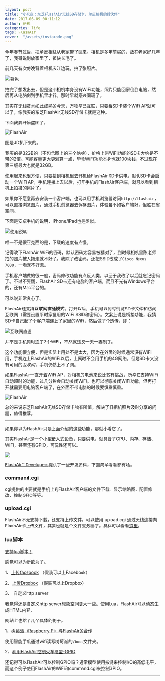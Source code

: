 ```yaml
---
layout: post
title: "小玩意：东芝FlashAir无线SD存储卡，单反相机的好伙伴"
date: 2017-06-09 00:11:12
author: 伊布
categories: life
tags: FlashAir
cover:  "/assets/instacode.png"
---
```


今年春节过后，把单反相机从老家带了回来。相机是多年前买的，放在老家好几年了，我哥说别放家里了，都快长毛了。

前几天有次傍晚背着相机去江边玩，拍了张照片。

![暮色](http://7xir15.com1.z0.glb.clouddn.com/IMG_0050.JPG)

拍完了想发出去，但是这个相机本身没有WiFi功能，照片只能回家倒到电脑，然后再从电脑倒到手机里才行。那时早就意兴阑珊了。

其实在无线技术如此成熟的今天，万物早已互联，只要给SD卡装个WiFi AP就可以了，像我买的东芝FlashAir无线SD存储卡就是这种。

下面我要开始盗图了。

![FlashAir](http://7xir15.com1.z0.glb.clouddn.com/571dc7d1N328ad161.jpg)

图是JD扒下来的。

我买的是32GB的（不包含图上的三个姑娘），价格上带WiFi功能的SD卡大约是不带的2倍。可能容量更大更划算一点，毕竟WiFi功能本身也就100块钱，不过现在第三版最大也就是32GB。

使用起来也很方便，只要插到相机里去开机给FlashAir SD卡供电，默认SD卡会启动一个WiFi AP，手机连接上去以后，打开手机的FlashAir客户端，就可以看到相机上拍摄的照片了。

如果你不愿意再去安装一个客户端，也可以用手机浏览器访问```http://flashair```，可以直接浏览图片，通过手机浏览器去保存图片，体验虽不如客户端好，但胜在省空间。

下面是安卓手机的说明，iPhone/iPad也是类似。


![使用说明](http://7xir15.com1.z0.glb.clouddn.com/54f6e1b1N72419af2.jpg)

唯一不是很亚克西的是，下载的速度有点慢。

记得改下FlashAir WiFi的密码，默认密码太容易被猜对了，到时候相机里陈老师拍的照片被人拖走就不好了。我除了改密码，还把SSID改成了```Cisco Nexus 7000```，一看就不好惹。

手机客户端做的很一般，密码修改功能有点反人类，以至于我改了以后就忘记密码了。不过不要慌，FlashAir SD卡还有电脑的客户端，而且不光有Windows平台的，还有Mac平台的。

可以说非常良心了。

FlashAir还支持**互联网直通模式**，打开以后，手机可以同时浏览SD卡文件和访问互联网（需要设置平时家里用的WiFi SSID和密码）。文案上说是桥接功能，我猜SD卡自己起了个客户端连上了家里的WiFi，然后做了个透传，即：

![互联网直通](https://flashair-developers.com/images/tutorials/advanced_tutorial_03_1.png)


并不是手机同时连了2个WiFi，不然就违反一夫一妻制了。

这个功能很方便，但是实际上用处不是太大，因为在外面的时候通常没有WiFi用，手机连上FlashAir的WiFi以后，上网时不会用手机的4G网络，但是SD卡又没有可用的*互联网*，手机仍然上不了网。

如果FlashAir一直开着WiFi AP，对相机的电池来说比较有挑战，所幸它支持WiFi自动超时的功能，过几分钟会自动关闭WiFi。也可以彻底关闭WiFi功能，但再打开就需要用电脑客户端了，在外面不带电脑的时候要慎重慎重。

![FlashAir](http://7xir15.com1.z0.glb.clouddn.com/flashair_overview.png)

总的来说东芝FlashAir无线SD存储卡物有所值，解决了旧相机照片及时分享的问题，值得推荐。

---

如果你以为FlashAir只是上面介绍的这些功能，那就小看它了。

其实FlashAir是一个小型嵌入式设备，只要供电，就具备了CPU、内存、存储、WiFi，甚至还有GPIO，可玩性还可以。

![](https://flashair-developers.com/images/assets/flashair-overview-en.png)

[FlashAir™ Developers](https://flashair-developers.com/zh/)提供了一些开发资料，下面简单看看都有啥。

### command.cgi

cgi提供的主要就是手机上的FlashAir客户端的文件下载、显示缩略图、配置修改、控制GPIO等等。

### upload.cgi

FlashAir不光支持下载，还支持上传文件。可以使用 upload.cgi 通过无线连接向FlashAir卡上传文件，其实也就是个文件服务器了。具体可以看看[这里](https://flashair-developers.com/zh/documents/tutorials/advanced/2/)。


### lua脚本

[支持lua脚本！](https://flashair-developers.com/zh/documents/tutorials/lua/4/)

感觉可以为所欲为了。

1、[上传facebook](https://flashair-developers.com/zh/documents/tutorials/lua/5/)  （假装可以上Facebook）

2、[上传Dropbox](https://flashair-developers.com/zh/documents/tutorials/lua/6/) （假装可以上Dropbox）

3、 自定义http server

我觉得还是自定义http server想象空间更大一些。使用Lua，FlashAir可以动态生成HTML内容，

网站上也给了几个具体的例子。

1、[树莓派（Raspberry Pi）与FlashAir的合作](https://flashair-developers.com/zh/documents/tutorials/users/1/)

使用智能手机通过wifi读写树莓派的`/boot`文件夹。

2、[利用FlashAir控制火车模型-GPIO](https://flashair-developers.com/zh/documents/tutorials/users/2/)

还记得可以FlashAir可以控制GPIO吗？通常模型使用按键来控制I/O的高低电平，而这个例子使用FlashAir的WiFi和command.cgi来控制GPIO。




---

